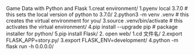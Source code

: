 Game Data with Python and Flask
1.creat environment/
 1.pyenv local 3.7.0 # this sets the local version of python to 3.7.0/
 2.python3 -m venv .venv # this creates the virtual environment for you/
 3.source .venv/bin/activate # this activates the virtual environment/
 4.pip install --upgrade pip # package installer for python/
 5.pip install Flask/
2.	open web/
  1.cd 文件名/
  2.export FLASK_APP=story.py/
  3.export FLASK_ENV=development/
  4.python -m flask run -h 0.0.0.0/
